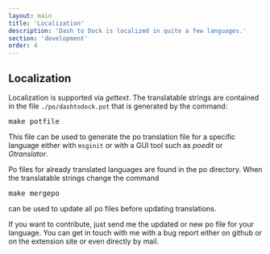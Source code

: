 ```yaml
---
layout: main
title: 'Localization'
description: 'Dash to Dock is localized in quite a few languages.'
section: 'development'
order: 4
---
```


## Localization
Localization is supported via *gettext*. The translatable strings are contained in the file <code>./po/dashtodock.pot</code> that is generated by the command:
<pre>
make potfile
</pre>
This file can be used to generate the po translation file for a specific language either with <code>msginit</code> or with a GUI tool such as *poedit* or *Gtranslator*.

Po files for already translated languages are found in the po directory. When the translatable strings change the command
<pre>
make mergepo
</pre>
can be used to update all po files before updating translations.

If you want to contribute, just send me the updated or new po file for your language. You can get in touch with me with a bug report either on github or on the extension site or even directly by mail.


